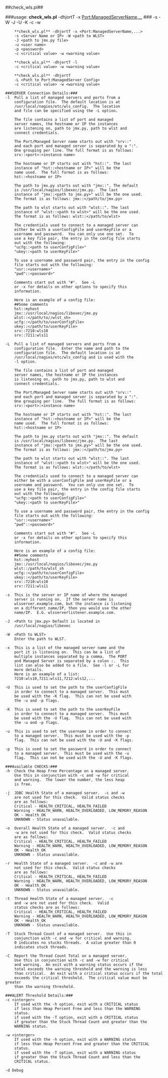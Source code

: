 ##check_wls.pl##

###usage: **check_wls.pl** -dhjortT -x <Port:ManagedServerName,...> ###
  		-s <Server Name or IP> -W <path to WLST>
  		-J <path to jmx.py file>
  		-U <path to userConfigFile>
  		-K <path to userKeyFile>
  		-c <critical value> -w <warning value> 
  		
  		**check_wls.pl** -dhjortT -x <Port:ManagedServerName,...> 
  		-s <Server Name or IP> -W <path to WLST>
  		-J <path to jmx.py file>
  		-u <user name>
  		-p <password>
  		-c <critical value> -w <warning value> 
  		
  		**check_wls.pl** -dhjortT -l
  		-c <critical value> -w <warning value>
  		
  		**check_wls.pl** -dhjortT
  		-L <Path to Port:ManagedServer Config>
  		-c <critical value> -w <warning value>
	
	###SERVER Connection Details:###
	-l	Pull a list of managed servers and ports from a 
		configuration file.  The default location is at
		/usr/local/nagios/etc/wls_config.  The location
		and file can be specified using the -L option.  
		
		The file contains a list of port and managed 
		server names, the hostname or IP the instances 
		are listening on, path to jmx.py, path to wlst and 
		connect credentials.  
		
		The Port/Managed Server name starts out with "srv::" 
		and each port and managed server is separated by a ":".  
		One grouping per line. The full format is as follows:
		srv::<port>:<instance name>
		
		The hostname or IP starts out with "hst::". The last 
		instance of "hst::<hostname or IP>" will be the 
		name used.  The full format is as follows:
		hst::<hostname or IP>
		
		The path to jmx.py starts out with "jmx::". The default
		is /usr/local/nagios/libexec/jmx.py.  The last 
		instance of "jmx::<path to jmx.py>" will be the one used.
		The format is as follows: jmx::</path/to/jmx.py>
		
		The path to wlst starts out with "wlst::". The last 
		instance of "wlst::<path to wlst>" will be the one used.
		The format is as follows: wlst::</path/to/wlst>
		
		The credentials used to connect to a managed server can 
		either be with a userConfigFile and userKeyFile or a 
		username and password.  You can only use one set.  To
		use a key file pair, the entry in the config file starts
		out with the following:
		"ucfg::<path to userConfigFile>"
		"ukey::<path to userKeyFile>"
		
		To use a username and password pair, the entry in the config
		file starts out with the following:
		"usr::<username>"
		"pwd"::<password>"
		
		Comments start out with "#".  See -L 
		or -x for details on other options to specify this 
		information.
		
		Here is an example of a config file:
		##Some comments
		hst::myhost
		jmx::/usr/local/nagios/libexec/jmx.py
		wlst::</path/to//wlst_sh>
		ucfg::</path/to/userConfigFile>
		ukey::</path/to/userKeyFile>
		srv::7210:wls10
		srv::7211:wls11
	
	-L	Pull a list of managed servers and ports from a 
		configuration file.  Enter the name and path to the 
		configuration file.  The default location is at
		/usr/local/nagios/etc/wls_config and is used with the 
		-l option.  
				
		The file contains a list of port and managed 
		server names, the hostname or IP the instances 
		is listening on, path to jmx.py, path to wlst and 
		connect credentials.   
		
		The Port/Managed Server name starts out with "srv::" 
		and each port and managed server is separated by a ":".  
		One grouping per line.  The full format is as follows:
		srv::<port>:<instance name>
		
		The hostname or IP starts out with "hst::". The last 
		instance of "hst::<hostname or IP>" will be the 
		name used.  The full format is as follows:
		hst::<hostname or IP>
		
		The path to jmx.py starts out with "jmx::". The default
		is /usr/local/nagios/libexec/jmx.py.  The last 
		instance of "jmx::<path to jmx.py>" will be the one used.
		The format is as follows: jmx::</path/to/jmx.py>
		
		The path to wlst starts out with "wlst::". The last 
		instance of "wlst::<path to wlst>" will be the one used.
		The format is as follows: wlst::</path/to/wlst>
		
		The credentials used to connect to a managed server can 
		either be with a userConfigFile and userKeyFile or a 
		username and password.  You can only use one set.  To
		use a key file pair, the entry in the config file starts
		out with the following:
		"ucfg::<path to userConfigFile>"
		"ukey::<path to userKeyFile>"
		
		To use a username and password pair, the entry in the config
		file starts out with the following:
		"usr::<username>"
		"pwd"::<password>"
		
		Comments start out with "#".  See -L 
		or -x for details on other options to specify this 
		information.
		
		Here is an example of a config file:
		##Some comments
		hst::myhost
		jmx::/usr/local/nagios/libexec/jmx.py
		wlst::/path/to/wlst_sh
		ucfg::</path/to/userConfigFile>
		ukey::</path/to/userKeyFile>
		srv::7210:wls10
		srv::7211:wls11
		
	-s	This is the server or IP name of where the managed 
		server is running on.  If the server name is 
		wlsserver.example.com, but the instance is listening 
		on a different name/IP, then you would use the other 
		name/IP.  E.G. wlsserverlistener.example.com.
		
	-J	<Path to jmx.py> Default is located in 
		/usr/local/nagios/libexec
		
	-W	<Path to WLST> 
		Enter the path to WLST.
		
	-x	This is a list of the managed server name and the 
		port it is listening on.  This can be a list of 
		multiple instances separated by a comma.  The PORT 
		and Managed Server is separated by a colon :.  This 
		list can also be added to a file.  See -l or -L for 
		more details.
		Here is an example of a list: 
		7210:wls10,7211:wls11,7212:wls12,...
		
	-U  This is used to set the path to the userConfigFile 
		in order to connect to a managed server.  This must 
		be used with the -K flag.  This can not be used with 
		the -u and -p flags.
		
	-K	This is used to set the path to the userKeyFile 
		in order to connect to a managed server.  This must 
		be used with the -U flag.  This can not be used with 
		the -u and -p flags.
		
	-u	This is used to set the username in order to connect
		to a managed server.  This must be used with the -p
		flag.  This can not be used with the -U and -K flags.
		
	-p	This is used to set the password in order to connect
		to a managed server.  This must be used with the -u
		flag.  This can not be used with the -U and -K flags.
		
	###Available CHECKS:###
	-h	Check the Heap Free Percentage on a managed server.  
		Use this in conjunction with -c and -w for critical 
		and warning.  The lower the number, the less heap 
		is free.
		
	-j	JDBC Health State of a managed server.  -c and -w 
		are not used for this check.  Valid status checks 
		are as follows:
		Critical - HEALTH_CRITICAL, HEALTH_FAILED
		Warning	- HEALTH_WARN, HEALTH_OVERLOADED, LOW_MEMORY_REASON
		OK - Health_OK
		UNKNOWN - Status unavailable.
		
	-o	Overall Health State of a managed server.  -c and 
		-w are not used for this check.  Valid status checks 
		are as follows:
		Critical - HEALTH_CRITICAL, HEALTH_FAILED
		Warning	- HEALTH_WARN, HEALTH_OVERLOADED, LOW_MEMORY_REASON
		OK - Health_OK
		UNKNOWN - Status unavailable.
		
	-r	Health State of a managed server.  -c and -w are 
		not used for this check.  Valid status checks 
		are as follows:
		Critical - HEALTH_CRITICAL, HEALTH_FAILED
		Warning	- HEALTH_WARN, HEALTH_OVERLOADED, LOW_MEMORY_REASON
		OK - Health_OK
		UNKNOWN - Status unavailable.
		
	-t	Thread Health State of a managed server.  -c 
		and -w are not used for this check.  Valid 
		status checks are as follows:
		Critical - HEALTH_CRITICAL, HEALTH_FAILED
		Warning	- HEALTH_WARN, HEALTH_OVERLOADED, LOW_MEMORY_REASON
		OK - Health_OK
		UNKNOWN - Status unavailable.
		
	-T	Stuck Thread Count of a managed server.  Use this in 
		conjunction with -c and -w for critical and warning.  
		0 indicates no stucks threads.  A value greater than 0 
		indicates stuck threads.
		
	-C  Report the Thread Count Total on a managed server.  
		Use this in conjunction with -c and -w for critical 
		and warning.  An exit with a warning status occurs if the
		total exceeds the warning threshold and the warning is less 
		than critical.  An exit with a critical status occurs if the total
		exceeds the critical threshold.  The critical value must be greater 
		than the warning threshold.
		
	###ALERT Threshold Details:###
	-c <interger>
		If used with the -h option, exit with a CRITICAL status 
		if less than Heap Percent Free and less than the WARNING 
		status. 
		if used with the -T option, exit with a CRITICAL status
		if greater than the Stuck Thread Count and greater than the
		WARNING status.
		
	-w <interger>
		If used with the -h option, exit with a WARNING status 
		if less than Heap Percent Free and greater than the CRITICAL 
		status. 
		if used with the -T option, exit with a WARNING status
		if greater than the Stuck Thread Count and less than the
		CRITICAL status.
	
	-d Debug